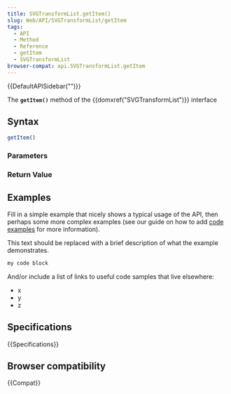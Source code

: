```yaml
---
title: SVGTransformList.getItem()
slug: Web/API/SVGTransformList/getItem
tags:
  - API
  - Method
  - Reference
  - getItem
  - SVGTransformList
browser-compat: api.SVGTransformList.getItem
---
```

{{DefaultAPISidebar("")}}

The **`getItem()`** method of the {{domxref("SVGTransformList")}} interface 

## Syntax

```js
getItem()
```

### Parameters



### Return Value



## Examples

Fill in a simple example that nicely shows a typical usage of the API, then perhaps some more complex examples (see our guide on how to add [code examples](/en-US/docs/MDN/Contribute/Structures/Code_examples) for more information).

This text should be replaced with a brief description of what the example demonstrates.

```js
my code block
```

And/or include a list of links to useful code samples that live elsewhere:

*   x
*   y
*   z

## Specifications

{{Specifications}}

## Browser compatibility

{{Compat}}

